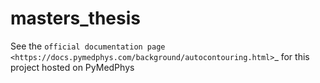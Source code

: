 # masters_thesis

See the `official documentation page 
<https://docs.pymedphys.com/background/autocontouring.html>`_
for this project hosted on PyMedPhys



